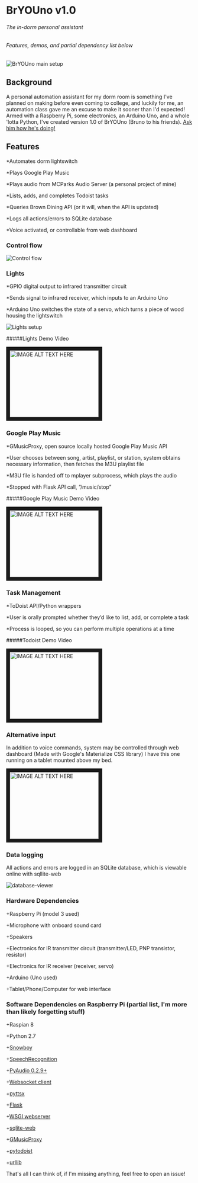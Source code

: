# BrYOUno v1.0
###### The in-dorm personal assistant
###### Features, demos, and partial dependency list below
![BrYOUno main setup](https://lh3.googleusercontent.com/jAE1QA25SvL6YfqY-jTqnHvQ5rLyk_wp83soyXtteHmFeDP7UCK2zBD2hZSqito6JAGdpP9yoIoOcryw_lC3AATTdL3KwQrQymM-MdBBAToZ-h09NVnLKDElR82jU1uKBKkwv3cLLrIYMuaEmErlkhFp1KTdFGa0xIcPwNceaENxQZ5OyMtAheHATBAg8H6prRXHW_5GU01PeYvRPvhsg4y7SkEBeZ3_IuWTHUJHZj448u7_yXnVVm9LramI8v28coFTNsfGTn6C8rnxnyoO2CzfWTKpWh5S_nFFbwNnwwjh3s0w2n9Fya3GrSRQ9w53ARudT2KyXdsO9PW-qiXJA7KSqwW2Pul5qq9qL13jXffne--kH51fo4dkqZcLUPKuQ_Mo8IqOf3SgDp-3TKimzzv8tcDJJhGabFgfWnL03BZSsuHVUJrexEPBehtG1YV0eyK13qkoR4e7MYsgIGCt7DACCtmJt5NLHkTFe1bz2RmiQ6AJaHkcsEcTCdFPh22WRjXgDk1geaQUEdSg6OtdztRnUEpcEzswwAvU7IwMWSA_0jKeWu2GfYX7_F9IodS-KdAf0YXQn0v-zMeoPYCOQLyg0Z1Ajs1Pvgn7Rd1LZmbjI-Xolzc4=w713-h950-no)

## Background

A personal automation assistant for my dorm room is something I've planned on making before even coming to college, and luckily for me,
an automation class gave me an excuse to make it sooner than I'd expected! Armed with a Raspberry Pi, some electronics, an Arduino Uno,
and a whole 'lotta Python, I've created version 1.0 of BrYOUno (Bruno to his friends). [Ask him how he's doing!](https://www.youtube.com/watch?v=kiSEGOG-h4Y)

## Features
*Automates dorm lightswitch

*Plays Google Play Music

*Plays audio from MCParks Audio Server (a personal project of mine)

*Lists, adds, and completes Todoist tasks

*Queries Brown Dining API (or it will, when the API is updated)

*Logs all actions/errors to SQLite database

*Voice activated, or controllable from web dashboard

### Control flow
![Control flow](http://image.prntscr.com/image/f37542d9f26e4c5d81d84b339b8dd7d7.png)

### Lights
*GPIO digital output to infrared transmitter circuit

*Sends signal to infrared receiver, which inputs to an Arduino Uno

*Arduino Uno switches the state of a servo, which turns a piece of wood housing the lightswitch

![Lights setup](https://lh3.googleusercontent.com/_ie9Slhlfo_YYEGuuShZ5oDIjq6hxA-9uXqlCm0jvN6K6O8lDJT7DSPz4csbehlahgql35OvFdR91cFMkD-iz0mWdy4iQugAzJLgy2CfjhWKn00Mo2_ZJe43pUfTvt20ocHnjNL1IpdbaiEfgo8CFPj1EovZ1ittCLJiNik1f7d3-xiYKKq2Q05Khckfn1sFT3u3ZmWuzXwM2V09hgKXfuSe2RywUyvGwogEBmZCO7doXeHX4BiQiDMsFOCCcSxGZoRxBzi7iSY8yMAt9AJ7iKvayAA5yB3CwLGxeu8Df_nuKeHD9EwSvTDUxmKb9TGErq8hUHG928AWbAzrG1pDPrHosTXMF-5E_zl38vJ_KzzlYL22ihB8bKz7m5uAWXk6SuPQLiix3wPlrTFeQnbtKE7Tb_gDmNnWVbVnTbtG-MORoGK-1EUw4I25hvnvCDVjnxxVF1QpEDCLbRUS-MszU8-mN-vKRxUSa1H7wRW4sUdLaZeX6CqdOcYbF8KS-xVoAt1RfJ-Ut43-TuozSBaxqlaug8yvkLu97d5wQJAZ2A0VnQJv7lxNRqjyxDsarCJN0t1p77X6fTKt7YkjICDkRzcx5nYv2knxOOkhAPRq4AV5V8GZ0e1p=w713-h950-no)

#####Lights Demo Video

<a href="http://www.youtube.com/watch?feature=player_embedded&v=AEW0pxpv7_A
" target="_tab"><img src="http://img.youtube.com/vi/AEW0pxpv7_A/0.jpg"
alt="IMAGE ALT TEXT HERE" width="240" height="180" border="10" /></a>

### Google Play Music
*GMusicProxy, open source locally hosted Google Play Music API

*User chooses between song, artist, playlist, or station, system obtains necessary information, then fetches the M3U playlist file

*M3U file is handed off to mplayer subprocess, which plays the audio

*Stopped with Flask API call, “/music/stop”

#####Google Play Music Demo Video

<a href="http://www.youtube.com/watch?feature=player_embedded&v=0sgMwBeWgmk
" target="_tab"><img src="http://img.youtube.com/vi/0sgMwBeWgmk/0.jpg"
alt="IMAGE ALT TEXT HERE" width="240" height="180" border="10" /></a>

### Task Management
*ToDoist API/Python wrappers

*User is orally prompted whether they’d like to list, add, or complete a task

*Process is looped, so you can perform multiple operations at a time

#####Todoist Demo Video

<a href="http://www.youtube.com/watch?feature=player_embedded&v=vsCGVdoejL4
" target="_tab"><img src="http://img.youtube.com/vi/vsCGVdoejL4/0.jpg"
alt="IMAGE ALT TEXT HERE" width="240" height="180" border="10" /></a>

### Alternative input

In addition to voice commands, system may be controlled through web dashboard (Made with Google's Materialize CSS library)
I have this one running on a tablet mounted above my bed.

<a href="http://www.youtube.com/watch?feature=player_embedded&v=T9fPB6J6O5I
" target="_tab"><img src="http://img.youtube.com/vi/T9fPB6J6O5I/0.jpg"
alt="IMAGE ALT TEXT HERE" width="240" height="180" border="10" /></a>

### Data logging

All actions and errors are logged in an SQLite database, which is viewable online with sqllite-web

![database-viewer](http://image.prntscr.com/image/003e053aae6d47f589fc428ad6336862.png)

### Hardware Dependencies

+Raspberry Pi (model 3 used)

+Microphone with onboard sound card

+Speakers

+Electronics for IR transmitter circuit (transmitter/LED, PNP transistor, resistor)

+Electronics for IR receiver (receiver, servo)

+Arduino (Uno used)

+Tablet/Phone/Computer for web interface

### Software Dependencies on Raspberry Pi (partial list, I'm more than likely forgetting stuff)

+Raspian 8

+Python 2.7

+[Snowboy](http://docs.kitt.ai/snowboy/)

+[SpeechRecognition](https://pypi.python.org/pypi/SpeechRecognition/)

+[PyAudio 0.2.9+](https://pypi.python.org/pypi/PyAudio)

+[Websocket client](https://pypi.python.org/pypi/websocket-client/)

+[pyttsx](https://pypi.python.org/pypi/pyttsx)

+[Flask](http://flask.pocoo.org/)

+[WSGI webserver](https://wsgi.readthedocs.io/en/latest/)

+[sqlite-web](https://github.com/coleifer/sqlite-web)

+[GMusicProxy](http://gmusicproxy.net/)

+[pytodoist](http://pytodoist.readthedocs.io/en/latest/)

+[urllib](https://docs.python.org/2/library/urllib.html)

That's all I can think of, if I'm missing anything, feel free to open an issue!
